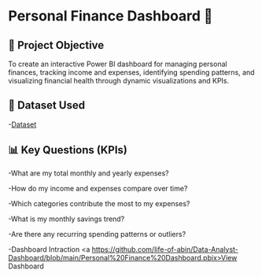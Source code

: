 # Personal Finance Dashboard 💸

## 📌 Project Objective

To create an interactive Power BI dashboard for managing personal finances, tracking income and expenses, identifying spending patterns, and visualizing financial health through dynamic visualizations and KPIs.

## 📂 Dataset Used

-<a href="https://github.com/life-of-abin/Data-Analyst-Dashboard/blob/main/Finance%20Database.xlsx">Dataset</a>

## 📊 Key Questions (KPIs)

-What are my total monthly and yearly expenses?

-How do my income and expenses compare over time?

-Which categories contribute the most to my expenses?

-What is my monthly savings trend?

-Are there any recurring spending patterns or outliers?

-Dashboard Intraction <a https://github.com/life-of-abin/Data-Analyst-Dashboard/blob/main/Personal%20Finance%20Dashboard.pbix>View Dashboard</a>

